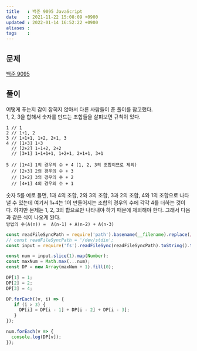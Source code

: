 ```yaml
---
title   : 백준 9095 JavaScript 
date    : 2021-11-22 15:08:09 +0900
updated : 2022-01-14 16:52:22 +0900
aliases : 
tags    : 
---
```

## 문제
[백준 9095](https://www.acmicpc.net/problem/9095)

## 풀이
어떻게 푸는지 감이 잡히지 않아서 다른 사람들이 푼 풀이를 참고했다.   
1, 2, 3을 합해서 숫자를 만드는 조합들을 살펴보면 규칙이 있다.  
```
1 // 1
2 // 1+1, 2
3 // 1+1+1, 1+2, 2+1, 3
4 // [1+3] 1+3
  // [2+2] 1+1+2, 2+2
  // [3+1] 1+1+1+1, 1+2+1, 2+1+1, 3+1
  
5 // [1+4] 1의 경우의 수 + 4 (1, 2, 3의 조합이므로 제외)
  // [2+3] 2의 경우의 수 + 3 
  // [3+2] 3의 경우의 수 + 2 
  // [4+1] 4의 경우의 수 + 1
```
숫자 5를 예로 들면, 1과 4의 조합, 2와 3의 조합, 3과 2의 조합, 4와 1의 조합으로 나타낼 수 있는데 여기서 1+4는 1이 만들어지는 조합의 경우의 수에 각각 4를 더하는 것이다. 하지만 문제는 1, 2, 3의 합으로만 나타내야 하기 때문에 제외해야 한다. 그래서 다음과 같은 식이 나오게 된다.  
`방법의 수(A(n)) =  A(n-1) + A(n-2) + A(n-3)`
```javascript
const readFileSyncPath = require('path').basename(__filename).replace(/js$/, 'txt');
// const readFileSyncPath = '/dev/stdin';
const input = require('fs').readFileSync(readFileSyncPath).toString().trim().split("\n");

const num = input.slice(1).map(Number);
const maxNum = Math.max(...num);
const DP = new Array(maxNum + 1).fill(0);

DP[1] = 1;
DP[2] = 2;
DP[3] = 4;

DP.forEach((v, i) => {
   if (i > 3) {
     DP[i] = DP[i - 1] + DP[i - 2] + DP[i - 3];       
   } 
});

num.forEach(v => {
  console.log(DP[v]);
});
```
